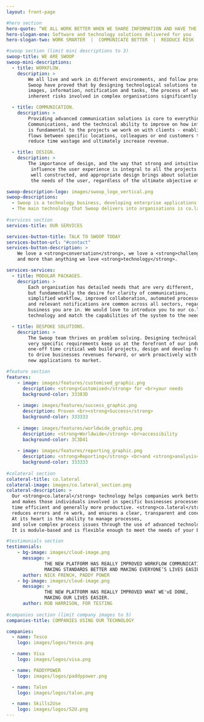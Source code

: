 ```yaml
---
layout: front-page

#hero section
hero-quote: “WE ALL WORK BETTER WHEN WE SHARE INFORMATION AND HAVE THE TOOLS TO COLLABORATE... <strong>co.lateral</strong> MAKES THAT HAPPEN”
hero-slogan-one: Software and technology solutions delivered for you
hero-slogan-two: WORK SMARTER  |  COMMUNICATE BETTER  |  REDDUCE RISK  |  MAXIMISE NEW OPPORTUNITIES

#swoop section (limit mini descriptions to 3)
swoop-title: WE ARE SWOOP
swoop-mini-descriptions:
  - title: WORKFLOW.
    description: >
        We all live and work in different environments, and follow processes to achieve our goals. 
        Swoop have proved that by designing technological solutions to automate the flows of data, 
        images, information, notification and tasks, the process of working can be simplified and 
        inherent risks involved in complex organisations significantly reduced.

  - title: COMMUNICATION.
    description: >
        Providing advanced communication solutions is core to everything we deliver. 
        Communications, and the technical ability to improve on how information is passed around, 
        is fundamental to the projects we work on with clients - enabling better communication 
        flows between specific locations, colleagues or end customers to improve efficiency, 
        reduce time wastage and ultimately increase revenue.

  - title: DESIGN.
    description: >
        The importance of design, and the way that strong and intuitive design can positively
         influence the user experience is integral to all the projects we undertake. Simple, 
         well constructed, and appropriate design brings about solutions that entirely meet 
         the needs of the user, regardless of the ultimate objective of the technology.

swoop-description-logo: images/swoop_logo_vertical.png
swoop-descriptions:
  - Swoop is a technology business, developing enterprise applications and leading-edge software to solve a wide variety of business issues. We work with clients across Europe, and are focussed on developing solutions that automate business processes which ease the organisational and personal burden of manually handing large amounts of data.
  - The main technology that Swoop delivers into organisations is co.lateral, which helps companies work better, be more effective and increase efficiency. At its heart, co.lateral is about process, and solving real and costly business process issues through the use of advanced technology. It is module-based, and is tailored for each specific client objective. As your business evolves, co.lateral is intended to be modified and developed over time, with additional features designed and deployed.
  
#services section
services-title: OUR SERVICES

services-button-title: TALK TO SWOOP TODAY
services-button-url: "#contact"
services-button-description: >
    We love a <strong>conversation</strong>, we love a <strong>challenge</strong>, 
    and more than anything we love <strong>technology</strong>.

services-services:
  - title: MODULAR PACKAGES.
    description: >
        Each organisation has detailed needs that are very different, 
        but fundamentally the desire for clarity of communications, 
        simplified workflow, improved collaboration, automated processes 
        and relevant notifications are common across all sectors, regardless of the 
        business you are in. We would love to introduce you to our co.lateral 
        technology and match the capabilities of the system to the needs of your organisation.

  - title: BESPOKE SOLUTIONS.
    description: >
        The Swoop team thrives on problem solving. Designing technical solutions that meet 
        very specific requirements keep us at the forefront of our industry. We work on complex, 
        one-off time critical web build projects, design and develop front or back end technology 
        to drive businesses revenues forward, or work proactively with our own ideas to bring 
        new applications to market.

#feature section
features:
    - image: images/features/customised_graphic.png
      description: <strong>Customised</strong> for <br>your needs
      background-color: 33383D
    
    - image: images/features/success_graphic.png
      description: Proven <br><strong>Success</strong>
      background-color: 333333
    
    - image: images/features/worldwide_graphic.png
      description: <strong>Worldwide</strong> <br>accessibility
      background-color: 3C3D41
    
    - image: images/features/reporting_graphic.png
      description: <strong>Reporting</strong> <br>and <strong>analysis</strong>
      background-color: 333333
      
#colateral section
colateral-title: co.lateral
colateral-image: images/co.lateral_section.png
colateral-description: >
  Our <strong>co.lateral</strong> technology helps companies work better,
  and makes those individuals involved in specific businesses processes more effective,
  time efficient and generally more productive. <strong>co.lateral</strong>
  reduces errors and re work, and ensures a clear, transparent and concise work flow.
  At its heart is the ability to manage processes,
  and solve complex process issues through the use of advanced technology.
  It is module-based and is flexible enough to meet the needs of your business today whilst developing with you into the future.

#testimonials section
testimonials:
    - bg-image: images/cloud-image.png
      message: >
              THE NEW PLATFORM HAS REALLY IMPROVED WORKFLOW COMMUNICATION BETWEEN HEAD OFFICE AND OUR SHOPS,
              MAKING STANDARDS BETTER AND MAKING EVERYONE’S LIVES EASIER.
      author: NICK FRENCH, PADDY POWER
    - bg-image: images/cloud-image.png
      message: >
              THE NEW PLATFORM HAS REALLY IMPROVED WHAT WE'vE DONE,
              MAKING OUR LIVES EASIER.
      author: ROB HARRISON, FOR TESTING
      
#companies section (limit company images to 5)
companies-title: COMPANIES USING OUR TECHNOLOGY

companies:
  - name: Tesco
    logo: images/logos/tesco.png

  - name: Visa
    logo: images/logos/visa.png

  - name: PADDYPOWER
    logo: images/logos/paddypower.png

  - name: Talon
    logo: images/logos/talon.png

  - name: Skills2Use
    logo: images/logos/S2U.png
---
```

